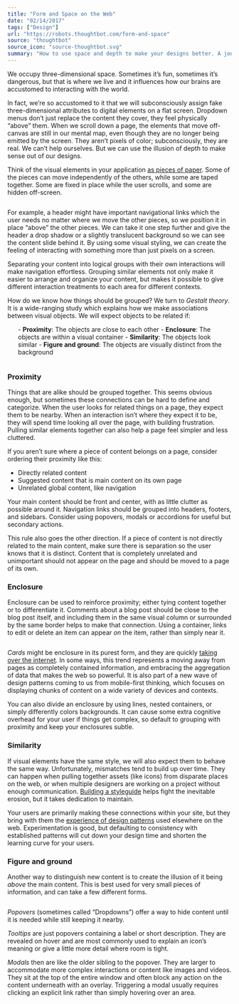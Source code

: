 ```yaml
---
title: "Form and Space on the Web"
date: "02/14/2017"
tags: ["Design"]
url: "https://robots.thoughtbot.com/form-and-space"
source: "thoughtbot"
source_icon: "source-thoughtbot.svg"
summary: "How to use space and depth to make your designs better. A journey into the scary (sounding) Gestalt theory."
---
```


We occupy three-dimensional space.
Sometimes it’s fun,
sometimes it’s dangerous,
but that is where we live
and it influences how our brains
are accustomed to interacting
with the world.

In fact,
we’re so accustomed to it
that we will subconsciously
assign fake three-dimensional attributes
to digital elements on a flat screen.
Dropdown menus don’t just
replace the content they cover,
they feel physically “above” them.
When we scroll down a page,
the elements that move off-canvas
are still in our mental map,
even though they are no longer
being emitted by the screen.
They aren’t pixels of color;
subconsciously, they are real.
We can’t help ourselves.
But we can use the illusion of depth
to make sense out of our designs.

Think of the visual elements
in your application
<a href="http://www.google.com/design/spec/layout/principles.html">as pieces of paper</a>.
Some of the pieces
can move independently
of the others,
while some are taped together.
Some are fixed in place
while the user scrolls,
and some are hidden off-screen.

<img src="https://images.thoughtbot.com/cp-design-for-the-web/mrSKHmMGQSIPFYXGYCMT_elements-layers.png" alt="" title="Layers">

For example,
a header might have
important navigational links
which the user needs
no matter where we move
the other pieces,
so we position it in place
“above” the other pieces.
We can take it one step further
and give the header a drop shadow
or a slightly translucent background
so we can see the content
slide behind it.
By using some visual styling,
we can create the feeling
of interacting with something more
than just pixels on a screen.

Separating your content
into logical groups
with their own interactions
will make navigation effortless.
Grouping similar elements
not only make it easier
to arrange and organize your content,
but makes it possible
to give different interaction treatments
to each area
for different contexts.

How do we know how things should be grouped?
We turn to <em>Gestalt theory</em>.
It is a wide-ranging study
which explains how we make associations
between visual objects.
We will expect objects
to be related if:

<ol>
- <strong>Proximity</strong>: The objects are close to each other
- <strong>Enclosure</strong>: The objects are within a visual container
- <strong>Similarity</strong>: The objects look similar
- <strong>Figure and ground</strong>: The objects are visually distinct from the background
</ol>

<img src="https://images.thoughtbot.com/cp-design-for-the-web/R9iZF6FtQbi0aAN0S7fU_elements-gestalt.png" alt="" title="Gestalt principles">

### Proximity

Things that are alike
should be grouped together.
This seems obvious enough,
but sometimes these connections
can be hard to define and categorize.
When the user looks
for related things on a page,
they expect them to be nearby.
When an interaction
isn’t where they expect it to be,
they will spend time looking
all over the page,
with building frustration.
Pulling similar elements together
can also help a page
feel simpler and less cluttered.

If you aren’t sure
where a piece of content
belongs on a page,
consider ordering their proximity like this:


- Directly related content
- Suggested content that is main content on its own page
- Unrelated global content, like navigation


Your main content should be front and center,
with as little clutter as possible around it.
Navigation links should be grouped
into headers, footers, and sidebars.
Consider using popovers, modals or accordions
for useful but secondary actions.

This rule also goes the other direction.
If a piece of content
is not directly related
to the main content,
make sure there is separation
so the user knows
that it is distinct.
Content that is completely unrelated and unimportant
should not appear on the page
and should be moved
to a page of its own.

### Enclosure

Enclosure can be used
to reinforce proximity;
either tying content together
or to differentiate it.
Comments about a blog post
should be close to the blog post itself,
and including them
in the same visual column
or surrounded by the same border
helps to make that connection.
Using a container,
links to edit or delete an item
can appear <em>on</em> the item,
rather than simply near it.

<img src="https://images.thoughtbot.com/cp-design-for-the-web/NGLp4hwfRw6saqikFWki_elements-enclosure.png" alt="" title="Card">

<em>Cards</em> might be enclosure
in its purest form,
and they are quickly
<a href="http://blog.intercom.io/why-cards-are-the-future-of-the-web">taking over the internet</a>.
In some ways,
this trend represents a moving away from pages
as completely contained information,
and embracing the aggregation of data
that makes the web so powerful.
It is also part
of a new wave of design patterns
coming to us from mobile-first thinking,
which focuses on displaying
chunks of content on a wide variety
of devices and contexts.

You can also divide an enclosure
by using lines,
nested containers,
or simply differently colors backgrounds.
It can cause some extra cognitive overhead
for your user if things get complex,
so default to grouping with proximity
and keep your enclosures subtle.

### Similarity

If visual elements have the same style,
we will also expect them
to behave the same way.
Unfortunately, mismatches tend to build up over time.
They can happen when
pulling together assets (like icons)
from disparate places on the web,
or when multiple designers
are working on a project
without enough communication.
<a href="http://styleguides.io/">Building a styleguide</a> helps fight
the inevitable erosion,
but it takes dedication
to maintain.

Your users are primarily
making these connections within your site,
but they bring with them
the <a href="http://en.wikipedia.org/wiki/Meme">experience of design patterns</a>
used elsewhere on the web.
Experimentation is good,
but defaulting to consistency
with established patterns
will cut down your design time
and shorten the learning curve
for your users.

### Figure and ground

Another way to distinguish new content
is to create the illusion
of it being <em>above</em> the main content.
This is best used for very small
pieces of information,
and can take a few different forms.

<img src="https://images.thoughtbot.com/cp-design-for-the-web/Swz3xM62SICqfHEB8s3P_elements-figure-ground.png" alt="" title="Figure &amp; Ground techniques">

<em>Popovers</em> (sometimes called “Dropdowns”)
offer a way to hide content
until it is needed
while still keeping it nearby.

<em>Tooltips</em> are just popovers
containing a label
or short description.
They are revealed on hover
and are most commonly used
to explain an icon’s meaning
or give a little more detail
where room is tight.

<em>Modals</em> then are like the older sibling
to the popover.
They are larger to accommodate
more complex interactions
or content like images and videos.
They sit at the top
of the entire window
and often block any action
on the content underneath
with an overlay.
Triggering a modal usually requires
clicking an explicit link
rather than simply hovering over an area.
